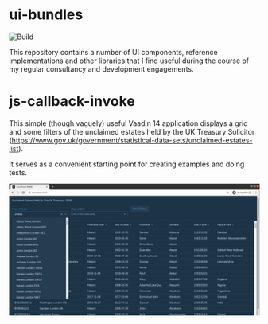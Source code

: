 # ui-bundles

![Build](https://github.com/DevWorxCo/ui-bundles/workflows/Build/badge.svg)

This repository contains a number of UI components, reference implementations and other libraries that I find useful during the course of my regular consultancy and development engagements.

# js-callback-invoke

This simple (though vaguely) useful Vaadin 14 application displays a grid and some filters of the unclaimed estates held by the UK Treasury Solicitor (https://www.gov.uk/government/statistical-data-sets/unclaimed-estates-list). 

It serves as a convenient starting point for creating examples and doing tests.

![Alt text](js-callback-invoke/screenshot.png?raw=true "Example of the Application")